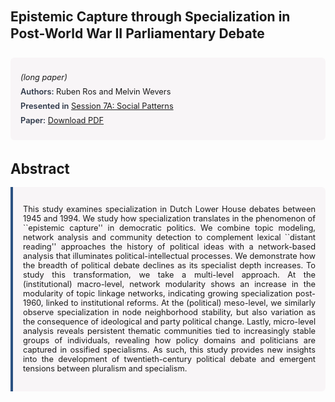 
<style>    
    h2 {
        margin-top: 0;
        margin-bottom: 1.5rem;
        line-height: 1.3;
    }
    
    h3 {
        margin-top: 2rem;
        margin-bottom: 1rem;
        font-size: 1.4rem;
        font-weight:bold;
    }
    
    .metadata {
        background-color: rgba(96,24,67,0.03);
        padding: 1rem;
        font-size:0.8rem;
        border-radius: 6px;
        margin-bottom: 2rem;
    }
    
    .metadata p {
        margin: 0.5rem 0;
    }
    
    .abstract {
        text-align: justify;
        font-size:0.8rem;
        padding: 1rem;
        background-color: rgba(96,24,67,0.03);
        border-left: 4px solid #2c5282;
        border-radius: 0 6px 6px 0;
    }
    
    strong {
        color: #2d3748;
        font-weight: 600;
    }
</style>
<main role="main">
<h2>Epistemic Capture through Specialization in Post-World War II Parliamentary Debate</h2>

<section class="metadata">
<p style='font-size:0.8rem'><i>(long paper)</i></p>
<p><strong>Authors:</strong> Ruben Ros and Melvin Wevers</p>
<p><strong>Presented in</strong> <a href="/programme/#session7A">Session 7A: Social Patterns</a></p>
<p><strong>Paper:</strong> <a href="https://ceur-ws.org/Vol-3834/paper39.pdf">Download PDF</a></p>
</section>

<section>
<h3>Abstract</h3>
<div class="abstract">
<p>This study examines specialization in Dutch Lower House debates between 1945 and 1994. We study how specialization translates in the phenomenon of ``epistemic capture'' in democratic politics. We combine topic modeling, network analysis and community detection to complement lexical ``distant reading'' approaches the history of political ideas with a network-based analysis that illuminates political-intellectual processes. We demonstrate how the breadth of political debate declines as its specialist depth increases. To study this transformation, we take a multi-level approach. At the (institutional) macro-level, network modularity shows an increase in the modularity of topic linkage networks, indicating growing specialization post-1960, linked to institutional reforms. At the (political) meso-level, we similarly observe specialization in node neighborhood stability, but also variation as the consequence of ideological and party political change. Lastly, micro-level analysis reveals persistent thematic communities tied to increasingly stable groups of individuals, revealing how policy domains and politicians are captured in ossified specialisms. As such, this study provides new insights into the development of twentieth-century political debate and emergent tensions between pluralism and specialism.</p>
</div>
</section>
</main>